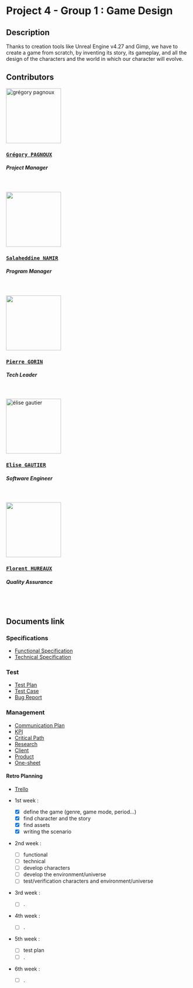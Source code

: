 # Project 4 - Group 1 : Game Design

## Description

Thanks to creation tools like Unreal Engine v4.27 and Gimp, we have to create a game from scratch, by inventing its story, its gameplay, and all the design of the characters and the world in which our character will evolve.

## Contributors

<img alt="grégory pagnoux" src="https://avatars.githubusercontent.com/u/114397869?s=400&v=4" width="150">

### [**`Grégory PAGNOUX`**](https://github.com/Gregory-Pagnoux)

##### *Project Manager*
<br>
<br>

<img src="https://avatars.githubusercontent.com/u/71770514?v=4" width="150">

### [**`Salaheddine NAMIR`**](https://github.com/T3rryc)

##### *Program Manager*
<br>
<br>

<img src="https://avatars.githubusercontent.com/u/91249863?v=4" width="150">

### [**`Pierre GORIN`**](https://github.com/pierre2103)

##### *Tech Leader*
<br>
<br>

<img alt="élise gautier" src="https://avatars.githubusercontent.com/u/91249847?v=4" width="150">

### [**`Elise GAUTIER`**](https://github.com/elisegtr)

##### *Software Engineer*
<br>
<br>

<img src="https://avatars.githubusercontent.com/u/71769655?v=4" width="150">

### [**`Florent HUREAUX`**](https://github.com/florenthureaux)

##### *Quality Assurance*
<br>
<br>

## Documents link

### Specifications

- [Functional Specification](https://github.com/algosup/2022-2023-project-4-game-design-Team-2/blob/documents/Document/Functional/Functional_Specifications.md)
- [Technical Specification](https://github.com/algosup/2022-2023-project-4-game-design-Team-2/blob/documents/Document/Technical/Technical_Specifications.md)

### Test

- [Test Plan](https://github.com/algosup/2022-2023-project-4-game-design-Team-2/blob/documents/Document/Quality%20Assurance/Test_Plan.md)
- [Test Case](https://github.com/algosup/2022-2023-project-4-game-design-Team-2/blob/documents/Document/Quality%20Assurance/Test_Case.md)
- [Bug Report](https://github.com/algosup/2022-2023-project-4-game-design-Team-2/blob/documents/Document/Quality%20Assurance/Bug_report.md)

### Management

- [Communication Plan](https://github.com/algosup/2022-2023-project-4-game-design-Team-2/blob/main/communication_plan.md)
- [KPI](https://docs.google.com/spreadsheets/d/1nb2kEAd07n72-q45vv48D-Fiu9-cXbYf2hT7jCJNco8/edit?usp=sharing)
- [Critical Path](https://docs.google.com/spreadsheets/d/1r2SDYi2sKBfTMOqezgbVSrNG_eM-g3pzU2KiN0t9kvE/edit?usp=sharing)
- [Research](https://github.com/algosup/2022-2023-project-4-game-design-Team-2/blob/documents/Document/Project%20docs/research.md)
- [Client](https://github.com/algosup/2022-2023-project-4-game-design-Team-2/blob/documents/Document/Project%20docs/client.md)
- [Product](https://github.com/algosup/2022-2023-project-4-game-design-Team-2/blob/documents/Document/Project%20docs/product.md)
- [One-sheet](https://github.com/algosup/2022-2023-project-4-game-design-Team-2/blob/documents/Document/Project%20docs/One-sheet.md)

#### Retro Planning

- [Trello](https://trello.com/b/WZr4k2CT/game-design)

- 1st week :
  - [x] define the game (genre, game mode, period...)
  - [x] find character and the story
  - [x] find assets
  - [x] writing the scenario
- 2nd week :
  - [ ] functional
  - [ ] technical
  - [ ] develop characters
  - [ ] develop the environment/universe
  - [ ] test/verification characters and environment/universe
- 3rd week :
  - [ ] .
- 4th week :
  - [ ] .
- 5th week :
  - [ ] test plan
  - [ ] .
- 6th week :
  - [ ] .

